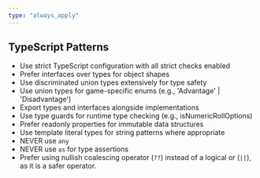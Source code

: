 ```yaml
---
type: "always_apply"
---
```


## TypeScript Patterns

- Use strict TypeScript configuration with all strict checks enabled
- Prefer interfaces over types for object shapes
- Use discriminated union types extensively for type safety
- Use union types for game-specific enums (e.g., 'Advantage' | 'Disadvantage')
- Export types and interfaces alongside implementations
- Use type guards for runtime type checking (e.g., isNumericRollOptions)
- Prefer readonly properties for immutable data structures
- Use template literal types for string patterns where appropriate
- NEVER use `any`
- NEVER use `as` for type assertions
- Prefer using nullish coalescing operator (`??`) instead of a logical or (`||`), as it is a safer operator.

